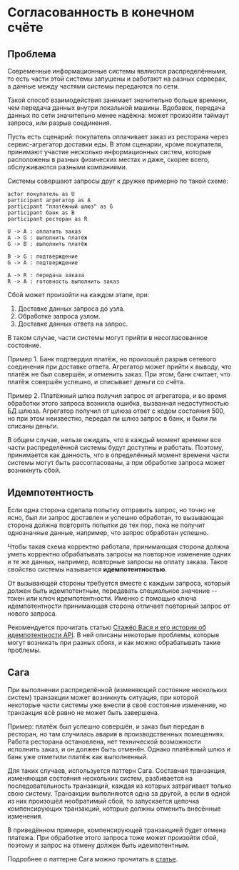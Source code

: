 # Согласованность в конечном счёте

## Проблема

Современные информационные системы являются распределёнными, то есть части этой системы запушены и работают
на разных серверах, а данные между частями системы передаются по сети. 

Такой способ взаимодействия занимает значительно больше времени, чем передача данных внутри локальной машины.
Вдобавок, передача данных по сети значительно менее надёжна: может произойти таймаут запроса, или разрыв соединения.

Пусть есть сценарий: покупатель оплачивает заказ из ресторана через сервис-агрегатор доставки еды.
В этом сценарии, кроме покупателя, принимают участие несколько информационных систем, которые расположены
в разных физических местах и даже, скорее всего, обслуживаются разными компаниями.

Системы совершают запросы друг к дружке примерно по такой схеме:

```plantuml
actor покупатель as U
participant агрегатор as A
participant "платёжный шлюз" as G
participant банк as B
participant ресторан as R

U -> A : оплатить заказ
A -> G : выполнить платёж
G -> B : выполнить платёж

B -> G : подтверждение
G -> A : подтверждение

A -> R : передача заказа
R -> A : готовность выполнить заказ 
```

Сбой может произойти на каждом этапе, при:

1. Доставке данных запроса до узла.
2. Обработке запроса узлом.
3. Доставке данных ответа на запрос.

В таком случае, части системы могут прийти в несогласованное состояние.

Пример 1. Банк подтвердил платёж, но произошёл разрыв сетевого соединения при доставке ответа.
Агрегатор может прийти к выводу, что платёж не был совершён, и отменить заказ. При этом, 
банк считает, что платёж совершён успешно, и списывает деньги со счёта.

Пример 2. Платёжный шлюз получил запрос от агрегатора, и во время обработки этого запроса возникла ошибка, 
вызванная недоступностью БД шлюза. Агрегатор получил от шлюза ответ с кодом состояния 500, но при этом неизвестно, 
передал ли шлюз запрос в банк, и были ли списаны деньги.

В общем случае, нельзя ожидать, что в каждый момент времени все части распределённой системы
будут доступны и работать. Поэтому, принимается как данность, что в определённый момент времени
части системы могут быть рассогласованы, а при обработке запроса может возникнуть сбой.

## Идемпотентность

Если одна сторона сделала попытку отправить запрос, но точно не ясно, был ли запрос доставлен и успешно обработан,
то вызывающая сторона должна повторять попытки до тех пор, пока не получит однозначные данные, например, что запрос
обработан успешно.

Чтобы такая схема корректно работала, принимающая сторона должна уметь корректно обрабатывать запросы на
повторное изменение одних и те же данных, например, повторные запросы на оплату заказа. Такое свойство
системы называется **идемпотентностью**. 

От вызывающей стороны требуется вместе с каждым запроса, который должен быть идемпотентным, передавать
специальное значение -- токен или ключ идемпотентности. Именно с помощью ключа идемпотентности принимающая
сторона отличает повторный запрос от нового запроса.

Рекомендуется прочитать статью [Стажёр Вася и его истории об идемпотентности API](https://habr.com/ru/companies/yandex/articles/442762/).
В ней описаны некоторые проблемы, которые могут возникать при разных сбоях, и как можно обрабатывать такие проблемы.

## Сага

При выполнении распределённой (изменяющей состояние нескольких систем) транзакции может возникнуть ситуация, при которой
некоторые части системы уже внесли в своё состояние изменение, но транзакция всё равно не может быть завершена.

Пример: платёж был успешно совершён, и заказ был передан в ресторан, но там случилась авария в производственных
помещениях. Работа ресторана остановлена, нет технической возможности исполнить заказ, и он должен быть отменён.
Однако платёжный шлюз и банк уже отметили платёж как выполненный. 

Для таких случаев, используется паттерн Сага. Составная транзакция, изменяющая состояния нескольких систем, 
разбивается на последовательность транзакций, каждая из которых затрагивает только свою систему.
Транзакции выполняются одна за другой, а если в одной из них произошёл необратимый сбой, то запускается
цепочка компенсирующих транзакций, которые должны отменить внесённые изменения.

В приведённом примере, компенсирующей транзакцией будет отмена платежа. 
При обработке этого запроса тоже может произойти сбой, поэтому и запрос на отмену
должен быть идемпотентным.

Подробнее о паттерне Сага можно прочитать в [статье](https://learn.microsoft.com/en-us/azure/architecture/reference-architectures/saga/saga).
